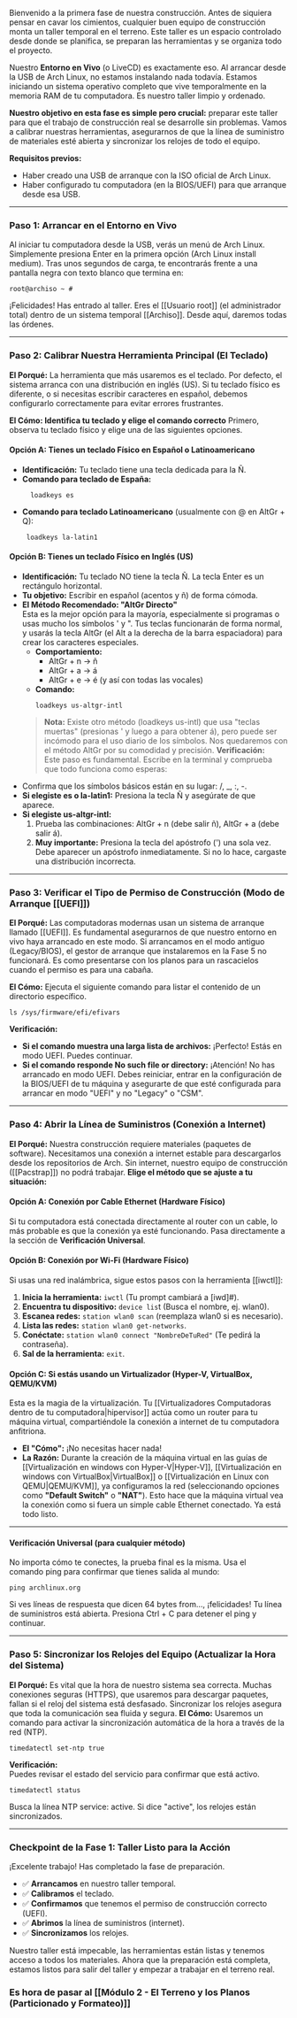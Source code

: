 
Bienvenido a la primera fase de nuestra construcción. Antes de siquiera pensar en cavar los cimientos, cualquier buen equipo de construcción monta un taller temporal en el terreno. Este taller es un espacio controlado desde donde se planifica, se preparan las herramientas y se organiza todo el proyecto.

Nuestro **Entorno en Vivo** (o LiveCD) es exactamente eso. Al arrancar desde la USB de Arch Linux, no estamos instalando nada todavía. Estamos iniciando un sistema operativo completo que vive temporalmente en la memoria RAM de tu computadora. Es nuestro taller limpio y ordenado.

**Nuestro objetivo en esta fase es simple pero crucial:** preparar este taller para que el trabajo de construcción real se desarrolle sin problemas. Vamos a calibrar nuestras herramientas, asegurarnos de que la línea de suministro de materiales esté abierta y sincronizar los relojes de todo el equipo.

**Requisitos previos:**
- Haber creado una USB de arranque con la ISO oficial de Arch Linux.
- Haber configurado tu computadora (en la BIOS/UEFI) para que arranque desde esa USB.
---
### **Paso 1: Arrancar en el Entorno en Vivo**
Al iniciar tu computadora desde la USB, verás un menú de Arch Linux. Simplemente presiona Enter en la primera opción (Arch Linux install medium). Tras unos segundos de carga, te encontrarás frente a una pantalla negra con texto blanco que termina en:

```
root@archiso ~ #
```

¡Felicidades! Has entrado al taller. Eres el [[Usuario root]] (el administrador total) dentro de un sistema temporal [[Archiso]]. Desde aquí, daremos todas las órdenes.

---
### **Paso 2: Calibrar Nuestra Herramienta Principal (El Teclado)**

**El Porqué:** La herramienta que más usaremos es el teclado. Por defecto, el sistema arranca con una distribución en inglés (US). Si tu teclado físico es diferente, o si necesitas escribir caracteres en español, debemos configurarlo correctamente para evitar errores frustrantes.

**El Cómo: Identifica tu teclado y elige el comando correcto**
Primero, observa tu teclado físico y elige una de las siguientes opciones.

#### **Opción A: Tienes un teclado Físico en Español o Latinoamericano**

- **Identificación:** Tu teclado tiene una tecla dedicada para la Ñ.
- **Comando para teclado de España:**
  ```
    loadkeys es
    ```
- **Comando para teclado Latinoamericano** (usualmente con @ en AltGr + Q):
   ```
    loadkeys la-latin1
    ```
#### **Opción B: Tienes un teclado Físico en Inglés (US)**
- **Identificación:** Tu teclado NO tiene la tecla Ñ. La tecla Enter es un rectángulo horizontal.
- **Tu objetivo:** Escribir en español (acentos y ñ) de forma cómoda.
- **El Método Recomendado: "AltGr Directo"**  
    Esta es la mejor opción para la mayoría, especialmente si programas o usas mucho los símbolos ' y ". Tus teclas funcionarán de forma normal, y usarás la tecla AltGr (el Alt a la derecha de la barra espaciadora) para crear los caracteres especiales.
    - **Comportamiento:**
        - AltGr + n → ñ
        - AltGr + a → á
        - AltGr + e → é (y así con todas las vocales)
    - **Comando:**        
        ```
        loadkeys us-altgr-intl
        ```
    > **Nota:** Existe otro método (loadkeys us-intl) que usa "teclas muertas" (presionas ' y luego a para obtener á), pero puede ser incómodo para el uso diario de los símbolos. Nos quedaremos con el método AltGr por su comodidad y precisión.
**Verificación:**  
Este paso es fundamental. Escribe en la terminal y comprueba que todo funciona como esperas:
- Confirma que los símbolos básicos están en su lugar: /, _, :, -.
- **Si elegiste es o la-latin1:** Presiona la tecla Ñ y asegúrate de que aparece.
- **Si elegiste us-altgr-intl:**
    1. Prueba las combinaciones: AltGr + n (debe salir ñ), AltGr + a (debe salir á).
    2. **Muy importante:** Presiona la tecla del apóstrofo (') una sola vez. Debe aparecer un apóstrofo inmediatamente. Si no lo hace, cargaste una distribución incorrecta.
---

### **Paso 3: Verificar el Tipo de Permiso de Construcción (Modo de Arranque [[UEFI]])**

**El Porqué:** Las computadoras modernas usan un sistema de arranque llamado [[UEFI]]. Es fundamental asegurarnos de que nuestro entorno en vivo haya arrancado en este modo. Si arrancamos en el modo antiguo (Legacy/BIOS), el gestor de arranque que instalaremos en la Fase 5 no funcionará. Es como presentarse con los planos para un rascacielos cuando el permiso es para una cabaña.

**El Cómo:** Ejecuta el siguiente comando para listar el contenido de un directorio específico.
```
ls /sys/firmware/efi/efivars
```
**Verificación:**
- **Si el comando muestra una larga lista de archivos:** ¡Perfecto! Estás en modo UEFI. Puedes continuar.
- **Si el comando responde No such file or directory:** ¡Atención! No has arrancado en modo UEFI. Debes reiniciar, entrar en la configuración de la BIOS/UEFI de tu máquina y asegurarte de que esté configurada para arrancar en modo "UEFI" y no "Legacy" o "CSM".

---

### **Paso 4: Abrir la Línea de Suministros (Conexión a Internet)**

**El Porqué:** Nuestra construcción requiere materiales (paquetes de software). Necesitamos una conexión a internet estable para descargarlos desde los repositorios de Arch. Sin internet, nuestro equipo de construcción ([[Pacstrap]]) no podrá trabajar.
**Elige el método que se ajuste a tu situación:**
#### **Opción A: Conexión por Cable Ethernet (Hardware Físico)**
Si tu computadora está conectada directamente al router con un cable, lo más probable es que la conexión ya esté funcionando. Pasa directamente a la sección de **Verificación Universal**.

#### **Opción B: Conexión por Wi-Fi (Hardware Físico)**
Si usas una red inalámbrica, sigue estos pasos con la herramienta [[iwctl]]:
1. **Inicia la herramienta:** `iwctl` (Tu prompt cambiará a [iwd]#).
2. **Encuentra tu dispositivo:** `device lis`t (Busca el nombre, ej. wlan0).
3. **Escanea redes:** `station wlan0 scan` (reemplaza wlan0 si es necesario).
4. **Lista las redes:** `station wlan0 get-networks`.
5. **Conéctate:** `station wlan0 connect "NombreDeTuRed"` (Te pedirá la contraseña).
6. **Sal de la herramienta:** `exit`.

#### **Opción C: Si estás usando un Virtualizador (Hyper-V, VirtualBox, QEMU/KVM)**
Esta es la magia de la virtualización. Tu [[Virtualizadores Computadoras dentro de tu computadora|hipervisor]] actúa como un router para tu máquina virtual, compartiéndole la conexión a internet de tu computadora anfitriona.
- **El "Cómo":** ¡No necesitas hacer nada!
- **La Razón:** Durante la creación de la máquina virtual en las guías de [[Virtualización en windows con Hyper-V|Hyper-V]], [[Virtualización en windows con VirtualBox|VirtualBox]] o [[Virtualización en Linux con QEMU|QEMU/KVM]], ya configuramos la red (seleccionando opciones como **"Default Switch"** o **"NAT"**). Esto hace que la máquina virtual vea la conexión como si fuera un simple cable Ethernet conectado. Ya está todo listo.

---
#### **Verificación Universal (para cualquier método)**
No importa cómo te conectes, la prueba final es la misma. Usa el comando ping para confirmar que tienes salida al mundo:
```
ping archlinux.org
```

Si ves líneas de respuesta que dicen 64 bytes from..., ¡felicidades! Tu línea de suministros está abierta. Presiona Ctrl + C para detener el ping y continuar.

---

### **Paso 5: Sincronizar los Relojes del Equipo (Actualizar la Hora del Sistema)**
**El Porqué:** Es vital que la hora de nuestro sistema sea correcta. Muchas conexiones seguras (HTTPS), que usaremos para descargar paquetes, fallan si el reloj del sistema está desfasado. Sincronizar los relojes asegura que toda la comunicación sea fluida y segura.
**El Cómo:** Usaremos un comando para activar la sincronización automática de la hora a través de la red (NTP).
```
timedatectl set-ntp true
```
**Verificación:**  
Puedes revisar el estado del servicio para confirmar que está activo.
```
timedatectl status
```
Busca la línea NTP service: active. Si dice "active", los relojes están sincronizados.

---

### **Checkpoint de la Fase 1: Taller Listo para la Acción**
¡Excelente trabajo! Has completado la fase de preparación.
- ✅ **Arrancamos** en nuestro taller temporal.
- ✅ **Calibramos** el teclado.
- ✅ **Confirmamos** que tenemos el permiso de construcción correcto (UEFI).
- ✅ **Abrimos** la línea de suministros (internet).
- ✅ **Sincronizamos** los relojes.

Nuestro taller está impecable, las herramientas están listas y tenemos acceso a todos los materiales. Ahora que la preparación está completa, estamos listos para salir del taller y empezar a trabajar en el terreno real.

### Es hora de pasar al [[Módulo 2 - El Terreno y los Planos (Particionado y Formateo)]] 
